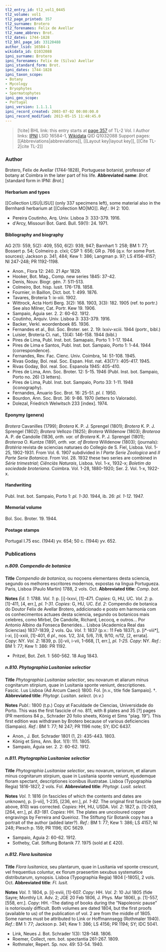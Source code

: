 ```yaml
---
tl2_entry_id: tl2_vol1_0445
tl2_volume: vol1
tl2_page_printed: 357
tl2_surname: Brotero
tl2_forenames: Felix de Avellar
tl2_name_abbrev: Brot.
tl2_dates: 1744-1828
tl2_bhl_page_id: 33120488
author_lsid: 16584-1
wikidata_id: Q1032088
ipni_surname: Brotero
ipni_forenames: Felix de (Silva) Avellar
ipni_standard_form: Brot.
ipni_dates: 1744-1828
ipni_taxon_scope: 
- Botany
- Mycology
- Bryophytes
- Spermatophytes
ipni_geo_scope: 
- Portugal
ipni_version: 1.1.1.1
ipni_record_created: 2003-07-02 00:00:00.0
ipni_record_modified: 2013-05-15 11:48:45.0
---
```


> [!cite] BHL link: this entry starts at [page 357](https://www.biodiversitylibrary.org/page/33120488) of TL-2 Vol. I
> Author links: [IPNI](https://www.ipni.org/a/16584-1) LSID 16584-1, [Wikidata](https://www.wikidata.org/wiki/Q1032088) QID Q1032088
> Support pages: [[Abbreviations|abbreviations]], [[Layout key|layout key]], [[Cite TL-2|cite TL-2]]

### Author

Brotero, Felix de Avellar (1744-1828), Portuguese botanist, professor of botany at Coimbra in the later part of his life. 
**Abbreviated name**: *Brot.* \[standard form in IPNI: *Brot.*\]

#### Herbarium and types

[[Collection LISU|LISU]] (only 337 specimens left), some material also in the Bernhardi herbarium at [[Collection MO|MO]].
*Ref*.: IH 2: 100.
- Pereira Coutinho, Arq. Univ. Lisboa 3: 333-379. 1916.
- d'Arcy, Missouri Bot. Gard. Bull. 59(1): 24. 1971.

#### Bibliography and biography

AG 2(1): 559, 5(2): 409, 550, 6(2): 939, 947; Barnhart 1: 258; BM 1: 77; Bossert p. 54; Colmeiro p. clxii; CSP 1: 656; GR p. 766 (q.v. for some Port. sources); Jackson p. 341, 484; Kew 1: 386; Langman p. 97; LS 4156-4157; NI 247-248; PR 1192-1198.
- Anon., Flora 12: 240. 21 Apr 1829.
- Hooker, Bot. Mag., Comp. new series 1845: 37-42.
- Denis, Nouv. Biogr. gén. 7: 511-513.
- Colmeiro, Bot. hisp. lusit. 176-178. 1858.
- Fournier, in Baillon, Dict. bot. 1: 499. 1876.
- Tavares, Broteria 1: ix-xiii. 1902.
- Wittrock, Acta Horti Berg. 3(2): 168. 1903, 3(3): 182. 1905 (ref. to portr.) See also Milner, Cat. Portr. Kew 19. 1906.
- Sampaio, Águia ser. 2. 2: 60-62. 1912.
- Coutinho, Arquiv. Univ. Lisboa 3: 333-379. 1916.
- Backer, Verkl. woordenboek 85. 1936.
- Fernandes et al., Bol. Soc. Broter. ser. 2. 19: lxxiv-xciii. 1944 (portr., bibl.)
- Luisier, Broteria Ci. nat., 13(4): 146-158. 1944 (bibl.)
- Pires de Lima, Publ. Inst. bot. Samapaio, Porto 1: 1-17. 1944.
- Pires de Lima e Santos, Publ. Inst. bot. Sampaio, Porto 1: 1-44. 1944 (correspondence).
- Fernandes, Rev. Fac. Cienc. Univ. Coimbra, 14: 51-108. 1945.
- Rivas Goday, Bol. real. Soc. Espan. Hist. nat. 43(7/'): 405-417. 1945.
- Rivas Goday, Bol. real. Soc. Espanola 1945: 405-410.
- Pires de Lima, Ann. Soc. Broter. 12: 5-15. 1946 (Publ. Inst. bot. Sampaio, Porto no. 26) (3 letters).
- Pires de Lima, Publ. Inst. bot. Sampaio, Porto 33: 1-11. 1948 (iconography).
- Fernandes, Anuario Soc. Brot. 16: 25-51. *pl. I.* 1950.
- Bourdon, Ann. Soc. Brot. 36: 9-86. 1970 (letters to Valorado).
- Dolezal, Friedrich Welwitsch 233 \[index\]. 1974.

#### Eponymy (genera)

*Brotera* Cavanilles (1799); *Brotera* K. P. J. Sprengel (1801); *Brotera* K. P. J. Sprengel (1802); *Brotera* Vellozo (1825); *Brotera* Willdenow (1803); *Broteroa* A. P. de Candolle (1836, *orth. var.* of *Brotera* K. P. J. Sprengel (1801); *Broteroa* O. Kuntze (1891, *orth. var. of Brotera* Willdenow (1803); (journals): *Brotéria* revista de sciencias naturaes do Collegio de S. Fiel, Lisboa. Vol. 1-25, 1902-1931. From Vol. 6. 1907 subdivided in *I Parte Serie Zoologica* and *II Parte Serie Botanica*. From Vol. 28. 1932 these two series are combined in *Série trimestrial*; *Ciênciàs Naturais*, Lisboa. Vol. 1-x, 1932-x; *Boletim da sociedade broteriana*. Coimbra. Vol. 1-28, 1880-1920; Ser. 2. Vol. 1-x, 1922-x.

#### Handwriting

Publ. Inst. bot. Sampaio, Porto 1: *pl. 1-30.* 1944, ib. 26: *pl. 1-12.* 1947.

#### Memorial volume

Bol. Soc. Broter. 19. 1944.

#### Postage stamps

Portugal I.75 esc. (1944) yv. 654; 50 c. (1944) yv. 652.

### Publications

##### n.809. Compendio de botanica

**Title**
*Compendio de botanica*, ou noçoens elementares desta sciencia, segundo os melhores escritores modernos, expostas na lingua Portugueza. Paris, Lisboa (Paulo Martin) 1788, 2 vols. Oct.
**Abbreviated title**: *Comp. bot.*

**Notes**
*Ed. 1*: 1788.
*Vol. 1*: p. \[i\]-lxxvi, \[1\]-471. *Copies*: G, HU, UC.
*Vol. 2*: p. \[1\]-411, \[4, err.\], *pl. 1-31. Copies*: G, HU, UC.
*Ed. 2*: Compendio de botanica do Doutor Felix de Avellar Brotero, addicionado e posto em harmonía com os conhecimentos actuaes desta sciencia, segundo os botanicos mais celebres, como Mirbel, De Candolle, Richard, Lecocq, e outros... Por Antonio Albino da Fonseca Benerides... Lisboa (Academica Real das Sciencias) 1837-1839, 2 vols. Qu.
*Vol. 1*: 1837 (p.v.: 11 Feb 1837), p. \[i\*-viii\*\], i-xi, \[i\]-xxiii, \[1\]-401, *6 pl*., nos. 1/2, 3/4, 5/6, 7/8, 9/10, n/12, \[2, errata\]. *Copy*: NY.
*Vol. 2*: 1839, p. \[i\]-vii, i-vii, 1-668, \[1, err.\], *pl. 1-25. Copy*: NY.
*Ref*.: BM 1: 77; Kew 1: 386: PR 1192.
- Pritzel, Bot. Zeit. 1: 560-562. 18 Aug 1843.

##### n.810. Phytographia Lusitaniae selectior

**Title**
*Phytographia Lusitaniae selectior*, seu novarum et aliarum minus cognitarum stirpium, quae in Lusitania sponte veniunt, descriptiones. Fascic. I.us Lisboa (Ad Arcum Caeci) 1800. Fol. \[n.v., title fide Sampaio\]. †.
**Abbreviated title**: *Phytogr. Lusitan. select.* (*n.v.*)

**Notes**
*Publ*.: 1800 (t.p.) Copy at Faculdade de Ciencias, Universidade do Porto. This was the first fascicle of no. 811, with 8 plates and 35 \[?\] pages (PR mentions 84 p., Schrader 20 folio sheets, König et Sims "plag. 19"). This first edition was withdrawn by Brotero because of various deficiencies (Sampaio).
*Ref*.: BM 1: 77; NI 247; PR 1196 note; SY; IDC 6437.
- Anon., J. Bot. Schrader 1801 (1, 2): 435-443. 1803.
- König et Sims, Ann. Bot. 1(1): 111. 1805.
- Sampaio, Águia ser. 2. 2: 60-62. 1912.

##### n.811. Phytographia Lusitaniae selectior

**Title**
*Phytographia Lusitaniae selectior*, seu novarum, rariorum, et aliarum minus cognitarum stirpium, quae in Lusitania sponte veniunt, ejusdemque floram spectant, descriptiones iconibus illustratae. Lisboa (Typographia Regia) 1816-1827, 2 vols. Fol.
**Abbreviated title**: *Phytogr. Lusit. select.*

**Notes**
*Vol. 1*: 1816 (in fascicles of which the contents and dates are unknown), p. \[i-vii\], 1-235, \[236, err.\], *pl. 1-82.* The original first fascicle (see above, 810) was corrected. *Copies*: HH, HU, USDA.
*Vol. 2*: 1827, p. \[1\]-263, \[264, err.\], *pl. 83-181. Copies*: HH.
The plates are uncoloured copper engravings by Ferreira and Queirioz. The Stiftung für Botanik copy has a portrait of the author (added later?).
*Ref*.: BM 1: 77; Kew 1: 386; LS 4157; NI 248; Plesch p. 159; PR 1196; IDC 5629.
- Sampaio, Aguia 2: 60-62. 1912.
- Sotheby, Cat. Stiftung Botanik 77. 1975 (sold at £ 420).

##### n.812. Flora lusitanica

**Title**
*Flora lusitanica*, seu plantarum, quae in Lusitania vel sponte crescunt, vel frequentius coluntur, ex florum praesertim sexubus systematice distributarum, synopsis. Lisboa (Typographia Regia) 1804 \[-1805\], 2 vols. Oct.
**Abbreviated title**: *Fl. lusit.*

**Notes**
*Vol. 1*: 1804, p. \[i\]-xviii, \[1\]-607. *Copy*: HH.
*Vol. 2*: 10 Jul 1805 (fide Sayre; Monthly Lit. Adv. 2; JGE 20 Feb 1806, J. Phys. Mar 1806), p. \[1\]-557, \[558, err.\]. *Copy*: HH. -The dating of books during the "Napoleonic pause" is notoriously difficult. Both volumes are dated 1804, but the first proofs (available to us) of the publication of vol. 2 are from the middle of 1805. Some names must be attributed to Link or Hoffmannsegg (Rothmaler 1940).
*Ref*.: BM 1: 77; Jackson p. 341; Kew 1: 386; LS 4156; PR 1194; SY; IDC 5041.
- Link, Neues J. Bot. Schrader 1(3): 128-148. 1806.
- Roemer, Collect, rem. bot. spectantia 261-267. 1809.
- Rothmaler, Repert. Sp. nov. 49: 53-54. 1940.

